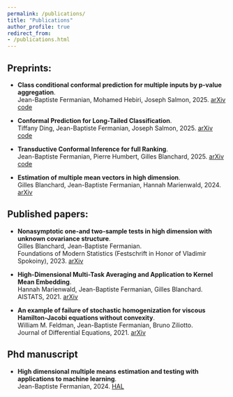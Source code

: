 ```yaml
---
permalink: /publications/
title: "Publications"
author_profile: true
redirect_from: 
- /publications.html
---
```

## Preprints:
- **Class conditional conformal prediction for multiple inputs by p-value aggregation**.\
Jean-Baptiste Fermanian, Mohamed Hebiri, Joseph Salmon, 2025. [arXiv](https://arxiv.org/abs/2507.07150) [code](https://github.com/jeanbaptistefermanian/Class_Conditional_CP_for_Multi_Inputs)

- **Conformal Prediction for Long-Tailed Classification**.\
Tiffany Ding, Jean-Baptiste Fermanian, Joseph Salmon, 2025. [arXiv](https://arxiv.org/abs/2507.06867) [code](https://github.com/tiffanyding/long-tail-conformal)

- **Transductive Conformal Inference for full Ranking**.\
Jean-Baptiste Fermanian, Pierre Humbert, Gilles Blanchard, 2025. [arXiv](https://arxiv.org/abs/2501.11384) [code](https://github.com/pierreHmbt/transductive-conformal-inference-for-ranking)

 - **Estimation of multiple mean vectors in high dimension**.\
Gilles Blanchard, Jean-Baptiste Fermanian, Hannah Marienwald, 2024. [arXiv](https://arxiv.org/pdf/2403.15038)

## Published papers:

- **Nonasymptotic one-and two-sample tests in high dimension with unknown covariance structure**.\
Gilles Blanchard, Jean-Baptiste Fermanian.\
Foundations of Modern Statistics (Festschrift in Honor of Vladimir Spokoiny), 2023. [arXiv](https://arxiv.org/pdf/2109.01730)

- **High-Dimensional Multi-Task Averaging and Application to Kernel Mean Embedding**.\
 Hannah Marienwald, Jean-Baptiste Fermanian, Gilles Blanchard.\
AISTATS, 2021. [arXiv](https://arxiv.org/pdf/2011.06794)

- **An example of failure of stochastic homogenization for viscous Hamilton-Jacobi equations without convexity**.\
 William M. Feldman, Jean-Baptiste Fermanian, Bruno Ziliotto.\
Journal of Differential Equations, 2021. [arXiv](https://arxiv.org/pdf/1905.07295)

## Phd manuscript
- **High dimensional multiple means estimation and testing with applications to machine learning**.\
Jean-Baptiste Fermanian, 2024. [HAL](https://theses.hal.science/tel-04744920v1)


